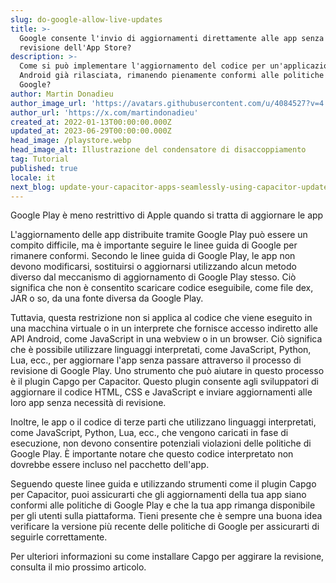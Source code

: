 ```yaml
---
slug: do-google-allow-live-updates
title: >-
  Google consente l'invio di aggiornamenti direttamente alle app senza la
  revisione dell'App Store?
description: >-
  Come si può implementare l'aggiornamento del codice per un'applicazione
  Android già rilasciata, rimanendo pienamente conformi alle politiche di
  Google?
author: Martin Donadieu
author_image_url: 'https://avatars.githubusercontent.com/u/4084527?v=4'
author_url: 'https://x.com/martindonadieu'
created_at: 2022-01-13T00:00:00.000Z
updated_at: 2023-06-29T00:00:00.000Z
head_image: /playstore.webp
head_image_alt: Illustrazione del condensatore di disaccoppiamento
tag: Tutorial
published: true
locale: it
next_blog: update-your-capacitor-apps-seamlessly-using-capacitor-updater
---
```


Google Play è meno restrittivo di Apple quando si tratta di aggiornare le app

L'aggiornamento delle app distribuite tramite Google Play può essere un compito difficile, ma è importante seguire le linee guida di Google per rimanere conformi. Secondo le linee guida di Google Play, le app non devono modificarsi, sostituirsi o aggiornarsi utilizzando alcun metodo diverso dal meccanismo di aggiornamento di Google Play stesso. Ciò significa che non è consentito scaricare codice eseguibile, come file dex, JAR o so, da una fonte diversa da Google Play.

Tuttavia, questa restrizione non si applica al codice che viene eseguito in una macchina virtuale o in un interprete che fornisce accesso indiretto alle API Android, come JavaScript in una webview o in un browser. Ciò significa che è possibile utilizzare linguaggi interpretati, come JavaScript, Python, Lua, ecc., per aggiornare l'app senza passare attraverso il processo di revisione di Google Play. Uno strumento che può aiutare in questo processo è il plugin Capgo per Capacitor. Questo plugin consente agli sviluppatori di aggiornare il codice HTML, CSS e JavaScript e inviare aggiornamenti alle loro app senza necessità di revisione.

Inoltre, le app o il codice di terze parti che utilizzano linguaggi interpretati, come JavaScript, Python, Lua, ecc., che vengono caricati in fase di esecuzione, non devono consentire potenziali violazioni delle politiche di Google Play. È importante notare che questo codice interpretato non dovrebbe essere incluso nel pacchetto dell'app.

Seguendo queste linee guida e utilizzando strumenti come il plugin Capgo per Capacitor, puoi assicurarti che gli aggiornamenti della tua app siano conformi alle politiche di Google Play e che la tua app rimanga disponibile per gli utenti sulla piattaforma. Tieni presente che è sempre una buona idea verificare la versione più recente delle politiche di Google per assicurarti di seguirle correttamente.

Per ulteriori informazioni su come installare Capgo per aggirare la revisione, consulta il mio prossimo articolo.